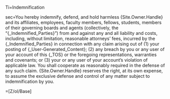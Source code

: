 Ti=Indemnification

sec=You hereby indemnify, defend, and hold harmless {Site.Owner.Handle} and its affiliates, employees, faculty members, fellows, students, members of their governing boards and agents (collectively, the “{_Indemnified_Parties}”) from and against any and all liability and costs, including, without limitation, reasonable attorneys’ fees, incurred by the {_Indemnified_Parties} in connection with any claim arising out of (1) your posting of {_User-Generated_Content}; (2) any breach by you or any user of your account of this {_TOS} or the foregoing representations, warranties and covenants; or (3) your or any user of your account’s violation of applicable law. You shall cooperate as reasonably required in the defense of any such claim. {Site.Owner.Handle} reserves the right, at its own expense, to assume the exclusive defense and control of any matter subject to indemnification by you.

=[Z/ol/Base]
